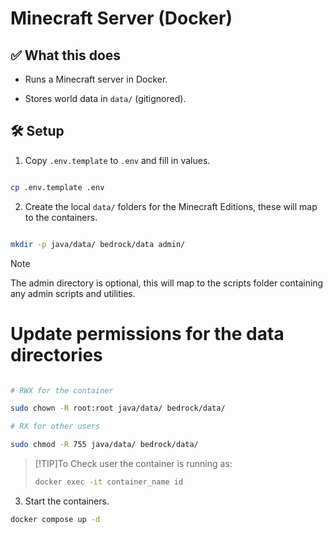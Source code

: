 # Minecraft Server (Docker)

  

## ✅ What this does

- Runs a Minecraft server in Docker.

- Stores world data in `data/` (gitignored).


## 🛠️ Setup

1. Copy `.env.template` to `.env` and fill in values.

```bash

cp .env.template .env

```

2. Create the local `data/` folders for the Minecraft Editions, these will map to the containers.

```bash

mkdir -p java/data/ bedrock/data admin/

```

>[!NOTE]
The admin directory is optional, this will map to the scripts folder containing any admin scripts and utilities.

# Update permissions for the data directories

```bash

# RWX for the container

sudo chown -R root:root java/data/ bedrock/data/

# RX for other users

sudo chmod -R 755 java/data/ bedrock/data/

```

>[!TIP]To Check user the container is running as:
>```bash
>docker exec -it container_name id
>```

3. Start the containers.
```bash
docker compose up -d
```